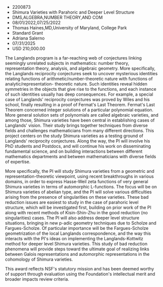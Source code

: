 
* 2200873
* Shimura Varieties with Parahoric and Deeper Level Structure
* DMS,ALGEBRA,NUMBER THEORY,AND COM
* 08/01/2022,07/25/2022
* Thomas Haines,MD,University of Maryland, College Park
* Standard Grant
* Adriana Salerno
* 07/31/2025
* USD 210,000.00

The Langlands program is a far-reaching web of conjectures linking seemingly
unrelated subjects in mathematics: number theory, representation theory,
analysis, and algebraic geometry. More specifically, the Langlands reciprocity
conjectures seek to uncover mysterious identities relating functions of
arithmetic/number-theoretic nature with functions of analytic/representation-
theoretic nature. Such identities reveal hidden symmetries in the objects that
give rise to the functions, and each instance of such identities usually has
deep consequences. For example, a special case of Langlands' reciprocity
conjectures was proved by Wiles and his school, finally resulting in a proof of
Fermat's Last Theorem. Fermat's Last Theorem concerned integer solutions of a
particular polynomial equation. More general solution sets of polynomials are
called algebraic varieties, and among those, Shimura varieties have been central
in establishing cases of Langlands' vision. Their study brings together
techniques from diverse fields and challenges mathematicians from many different
directions. This project centers on the study Shimura varieties as a testing
ground of Langlands' reciprocity conjectures. Along the way, the PI will involve
his PhD students and Postdocs, and will continue his work on disseminating
fundamental science, and on building interactions between different mathematics
departments and between mathematicians with diverse fields of expertise.

More specifically, the PI will study Shimura varieties from a geometric and
representation-theoretic viewpoint, using recent breakthroughs in various
domains, in order to express Hasse-Weil zeta functions of very general Shimura
varieties in terms of automorphic L-functions. The focus will be on Shimura
varieties of abelian type, and the PI will solve various difficulties arising
from the presence of singularities on these varieties. These bad reduction
issues are easiest to study in the case of parahoric level structure, which will
be investigated first, building on prior work of the PI along with recent
methods of Kisin-Shin-Zhu in the good reduction (no singularities) cases. The PI
will also address deeper level structure situations, bringing in new p-adic
geometry techniques due to Scholze and Fargues-Scholze. Of particular importance
will be the Fargues-Scholze geometrization of the local Langlands
correspondence, and the way this interacts with the PI's ideas on implementing
the Langlands-Kottwitz method for deeper level Shimura varieties. This study of
bad reduction phenomena will provide steps toward the ultimate goal of realizing
links between Galois representations and automorphic representations in the
cohomology of Shimura varieties.

This award reflects NSF's statutory mission and has been deemed worthy of
support through evaluation using the Foundation's intellectual merit and broader
impacts review criteria.
